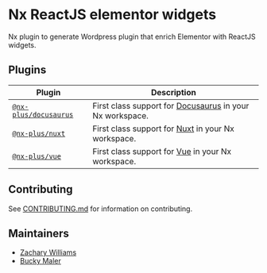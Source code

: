 # Nx ReactJS elementor widgets

Nx plugin to generate Wordpress plugin that enrich Elementor with ReactJS widgets.

## Plugins

| Plugin                                                                                   | Description                                                                           |
| ---------------------------------------------------------------------------------------- | ------------------------------------------------------------------------------------- |
| [`@nx-plus/docusaurus`](https://github.com/ZachJW34/nx-plus/tree/master/libs/docusaurus) | First class support for [Docusaurus](https://v2.docusaurus.io/) in your Nx workspace. |
| [`@nx-plus/nuxt`](https://github.com/ZachJW34/nx-plus/tree/master/libs/nuxt)             | First class support for [Nuxt](https://nuxtjs.org/) in your Nx workspace.             |
| [`@nx-plus/vue`](https://github.com/ZachJW34/nx-plus/tree/master/libs/vue)               | First class support for [Vue](https://vuejs.org/) in your Nx workspace.               |

## Contributing

See [CONTRIBUTING.md](https://github.com/ZachJW34/nx-plus/blob/master/CONTRIBUTING.md) for information on contributing.

## Maintainers

- [Zachary Williams](https://github.com/ZachJW34)
- [Bucky Maler](https://github.com/BuckyMaler)
